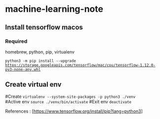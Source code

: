 # machine-learning-note
## Install tensorflow macos
### Required
homebrew, python, pip, virtualenv

<code>python3 -m pip install --upgrade https://storage.googleapis.com/tensorflow/mac/cpu/tensorflow-1.12.0-py3-none-any.whl </code>
## Create virtual env
#Create
<code>virtualenv --system-site-packages -p python3 ./venv
</code>
#Active env
<code>source ./venv/bin/activate</code>
#Exit env
<code>deactivate</code>

References : [https://www.tensorflow.org/install/pip?lang=python3]
